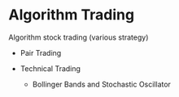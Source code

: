 # Algorithm Trading
Algorithm stock trading (various strategy)

* Pair Trading

* Technical Trading
  * Bollinger Bands and Stochastic Oscillator

